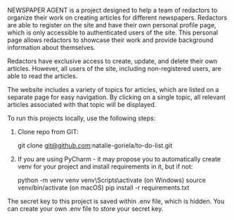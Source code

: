 NEWSPAPER AGENT is a project designed to help a team of redactors to organize their work on creating 
articles for different newspapers.
Redactors are able to register on the site and have their own personal profile page, 
which is only accessible to authenticated users of the site. This personal page allows redactors 
to showcase their work and provide background information about themselves.

Redactors have exclusive access to create, update, and delete their own articles.
However, all users of the site, including non-registered users, are able to read the articles.

The website includes a variety of topics for articles, which are listed on a separate page for easy navigation. 
By clicking on a single topic, all relevant articles associated with that topic will be displayed.

To run this projects locally, use the following steps:

1. Clone repo from GIT:


    git clone git@github.com:natalie-goriela/to-do-list.git

2. If you are using PyCharm - it may propose you to automatically create venv for your project 
and install requirements in it, but if not: 


    python -m venv venv
    venv\Scripts\activate (on Windows)
    source venv/bin/activate (on macOS)
    pip install -r requirements.txt
   
The secret key to this project is saved within .env file, which is hidden.
You can create your own .env file to store your secret key.


